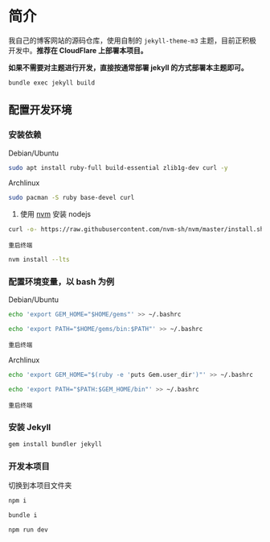 # 简介

我自己的博客网站的源码仓库，使用自制的 `jekyll-theme-m3` 主题，目前正积极开发中。**推荐在 CloudFlare 上部署本项目。**

**如果不需要对主题进行开发，直接按通常部署 jekyll 的方式部署本主题即可。**

```bash
bundle exec jekyll build
```

## 配置开发环境

### 安装依赖

Debian/Ubuntu

```bash
sudo apt install ruby-full build-essential zlib1g-dev curl -y
```

Archlinux

```bash
sudo pacman -S ruby base-devel curl
```

1. 使用 [nvm](https://github.com/nvm-sh/nvm) 安装 nodejs

```bash
curl -o- https://raw.githubusercontent.com/nvm-sh/nvm/master/install.sh | bash
```

`重启终端`

```bash
nvm install --lts
```

### 配置环境变量，以 bash 为例

Debian/Ubuntu

```bash
echo 'export GEM_HOME="$HOME/gems"' >> ~/.bashrc
```

```bash
echo 'export PATH="$HOME/gems/bin:$PATH"' >> ~/.bashrc
```

`重启终端`

Archlinux

```bash
echo 'export GEM_HOME="$(ruby -e 'puts Gem.user_dir')"' >> ~/.bashrc
```

```bash
echo 'export PATH="$PATH:$GEM_HOME/bin"' >> ~/.bashrc
```

`重启终端`

### 安装 Jekyll

```bash
gem install bundler jekyll
```

### 开发本项目

切换到本项目文件夹

```bash
npm i
```

```bash
bundle i
```

```bash
npm run dev
```
